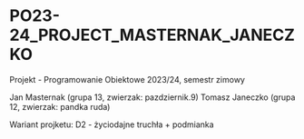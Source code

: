 # PO23-24_PROJECT_MASTERNAK_JANECZKO

Projekt - Programowanie Obiektowe 2023/24, semestr zimowy

Jan Masternak (grupa 13, zwierzak: pazdziernik.9) 
Tomasz Janeczko (grupa 12, zwierzak: pandka ruda)

Wariant projketu: D2 - życiodajne truchła + podmianka
